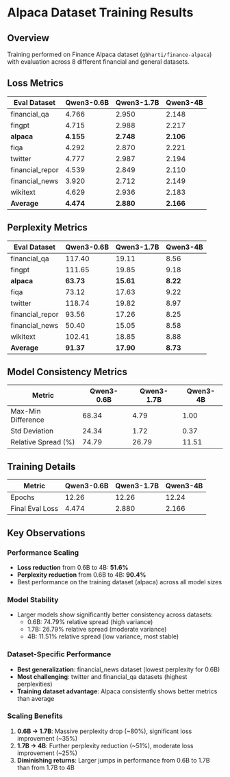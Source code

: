 # Alpaca Dataset Training Results

## Overview
Training performed on Finance Alpaca dataset (`gbharti/finance-alpaca`) with evaluation across 8 different financial and general datasets.

## Loss Metrics

| Eval Dataset | Qwen3-0.6B | Qwen3-1.7B | Qwen3-4B |
|--------------|------------|------------|----------|
| financial_qa | 4.766 | 2.950 | 2.148 |
| fingpt | 4.715 | 2.988 | 2.217 |
| **alpaca** | **4.155** | **2.748** | **2.106** |
| fiqa | 4.292 | 2.870 | 2.221 |
| twitter | 4.777 | 2.987 | 2.194 |
| financial_repor | 4.539 | 2.849 | 2.110 |
| financial_news | 3.920 | 2.712 | 2.149 |
| wikitext | 4.629 | 2.936 | 2.183 |
| **Average** | **4.474** | **2.880** | **2.166** |

## Perplexity Metrics

| Eval Dataset | Qwen3-0.6B | Qwen3-1.7B | Qwen3-4B |
|--------------|------------|------------|----------|
| financial_qa | 117.40 | 19.11 | 8.56 |
| fingpt | 111.65 | 19.85 | 9.18 |
| **alpaca** | **63.73** | **15.61** | **8.22** |
| fiqa | 73.12 | 17.63 | 9.22 |
| twitter | 118.74 | 19.82 | 8.97 |
| financial_repor | 93.56 | 17.26 | 8.25 |
| financial_news | 50.40 | 15.05 | 8.58 |
| wikitext | 102.41 | 18.85 | 8.88 |
| **Average** | **91.37** | **17.90** | **8.73** |

## Model Consistency Metrics

| Metric | Qwen3-0.6B | Qwen3-1.7B | Qwen3-4B |
|--------|------------|------------|----------|
| Max-Min Difference | 68.34 | 4.79 | 1.00 |
| Std Deviation | 24.34 | 1.72 | 0.37 |
| Relative Spread (%) | 74.79 | 26.79 | 11.51 |

## Training Details

| Metric | Qwen3-0.6B | Qwen3-1.7B | Qwen3-4B |
|--------|------------|------------|----------|
| Epochs | 12.26 | 12.26 | 12.24 |
| Final Eval Loss | 4.474 | 2.880 | 2.166 |

## Key Observations

### Performance Scaling
- **Loss reduction** from 0.6B to 4B: **51.6%**
- **Perplexity reduction** from 0.6B to 4B: **90.4%**
- Best performance on the training dataset (alpaca) across all model sizes

### Model Stability
- Larger models show significantly better consistency across datasets:
  - 0.6B: 74.79% relative spread (high variance)
  - 1.7B: 26.79% relative spread (moderate variance)
  - 4B: 11.51% relative spread (low variance, most stable)

### Dataset-Specific Performance
- **Best generalization**: financial_news dataset (lowest perplexity for 0.6B)
- **Most challenging**: twitter and financial_qa datasets (highest perplexities)
- **Training dataset advantage**: Alpaca consistently shows better metrics than average

### Scaling Benefits
1. **0.6B → 1.7B**: Massive perplexity drop (~80%), significant loss improvement (~35%)
2. **1.7B → 4B**: Further perplexity reduction (~51%), moderate loss improvement (~25%)
3. **Diminishing returns**: Larger jumps in performance from 0.6B to 1.7B than from 1.7B to 4B